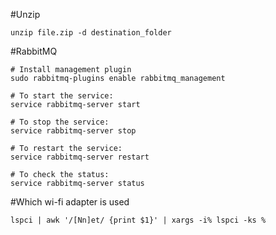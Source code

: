 #Unzip
```
unzip file.zip -d destination_folder
```
#RabbitMQ
```
# Install management plugin
sudo rabbitmq-plugins enable rabbitmq_management

# To start the service:
service rabbitmq-server start

# To stop the service:
service rabbitmq-server stop

# To restart the service:
service rabbitmq-server restart

# To check the status:
service rabbitmq-server status
```
#Which wi-fi adapter is used
```
lspci | awk '/[Nn]et/ {print $1}' | xargs -i% lspci -ks %
```

